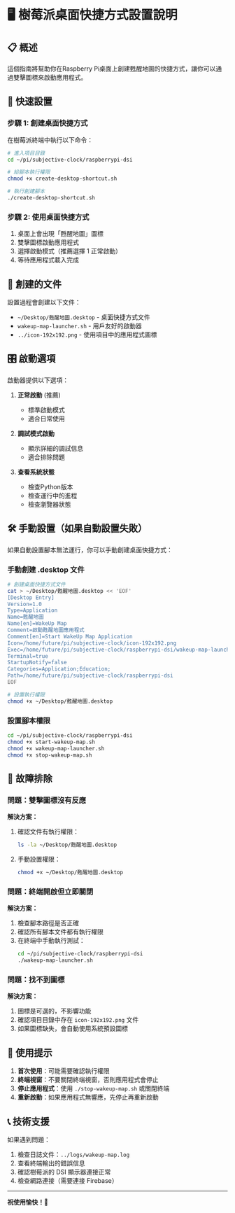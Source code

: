 # 🖥️ 樹莓派桌面快捷方式設置說明

## 📋 概述

這個指南將幫助你在Raspberry Pi桌面上創建甦醒地圖的快捷方式，讓你可以通過雙擊圖標來啟動應用程式。

## 🚀 快速設置

### 步驟 1: 創建桌面快捷方式

在樹莓派終端中執行以下命令：

```bash
# 進入項目目錄
cd ~/pi/subjective-clock/raspberrypi-dsi

# 給腳本執行權限
chmod +x create-desktop-shortcut.sh

# 執行創建腳本
./create-desktop-shortcut.sh
```

### 步驟 2: 使用桌面快捷方式

1. 桌面上會出現「甦醒地圖」圖標
2. 雙擊圖標啟動應用程式
3. 選擇啟動模式（推薦選擇 1 正常啟動）
4. 等待應用程式載入完成

## 📁 創建的文件

設置過程會創建以下文件：

- `~/Desktop/甦醒地圖.desktop` - 桌面快捷方式文件
- `wakeup-map-launcher.sh` - 用戶友好的啟動器
- `../icon-192x192.png` - 使用項目中的應用程式圖標

## 🎛️ 啟動選項

啟動器提供以下選項：

1. **正常啟動** (推薦)
   - 標準啟動模式
   - 適合日常使用

2. **調試模式啟動**
   - 顯示詳細的調試信息
   - 適合排除問題

3. **查看系統狀態**
   - 檢查Python版本
   - 檢查運行中的進程
   - 檢查瀏覽器狀態

## 🛠️ 手動設置（如果自動設置失敗）

如果自動設置腳本無法運行，你可以手動創建桌面快捷方式：

### 手動創建 .desktop 文件

```bash
# 創建桌面快捷方式文件
cat > ~/Desktop/甦醒地圖.desktop << 'EOF'
[Desktop Entry]
Version=1.0
Type=Application
Name=甦醒地圖
Name[en]=WakeUp Map
Comment=啟動甦醒地圖應用程式
Comment[en]=Start WakeUp Map Application
Icon=/home/future/pi/subjective-clock/icon-192x192.png
Exec=/home/future/pi/subjective-clock/raspberrypi-dsi/wakeup-map-launcher.sh
Terminal=true
StartupNotify=false
Categories=Application;Education;
Path=/home/future/pi/subjective-clock/raspberrypi-dsi
EOF

# 設置執行權限
chmod +x ~/Desktop/甦醒地圖.desktop
```

### 設置腳本權限

```bash
cd ~/pi/subjective-clock/raspberrypi-dsi
chmod +x start-wakeup-map.sh
chmod +x wakeup-map-launcher.sh
chmod +x stop-wakeup-map.sh
```

## 🔧 故障排除

### 問題：雙擊圖標沒有反應

**解決方案：**
1. 確認文件有執行權限：
   ```bash
   ls -la ~/Desktop/甦醒地圖.desktop
   ```
2. 手動設置權限：
   ```bash
   chmod +x ~/Desktop/甦醒地圖.desktop
   ```

### 問題：終端開啟但立即關閉

**解決方案：**
1. 檢查腳本路徑是否正確
2. 確認所有腳本文件都有執行權限
3. 在終端中手動執行測試：
   ```bash
   cd ~/pi/subjective-clock/raspberrypi-dsi
   ./wakeup-map-launcher.sh
   ```

### 問題：找不到圖標

**解決方案：**
1. 圖標是可選的，不影響功能
2. 確認項目目錄中存在 `icon-192x192.png` 文件
3. 如果圖標缺失，會自動使用系統預設圖標

## 🎯 使用提示

1. **首次使用**：可能需要確認執行權限
2. **終端視窗**：不要關閉終端視窗，否則應用程式會停止
3. **停止應用程式**：使用 `./stop-wakeup-map.sh` 或關閉終端
4. **重新啟動**：如果應用程式無響應，先停止再重新啟動

## 📞 技術支援

如果遇到問題：

1. 檢查日誌文件：`../logs/wakeup-map.log`
2. 查看終端輸出的錯誤信息
3. 確認樹莓派的 DSI 顯示器連接正常
4. 檢查網路連接（需要連接 Firebase）

---

**祝使用愉快！🌅**